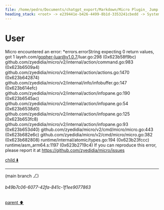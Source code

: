 ```yaml
---
file: /home/pedro/Documents/chatgpt_export/Markdown/Micro Plugin_ Jump Definitions.md
heading_stack: <root> -> e239441e-b426-4499-8b1d-3353241cbedd -> System -> c7ec2628-081c-4452-bad7-9d9408a37dbe -> System -> aaa2959b-ba07-4598-ae83-f18f3743ceda -> User -> 55a82fb5-6597-4870-bc54-3f056fcc765d -> Assistant -> aaa28f27-4c2e-43e0-bd23-02e759e2a046 -> User -> 13728b7a-2735-4e1d-9a06-14e6d8e00587 -> Assistant -> aaa22449-e24e-47d9-8610-6cdba5cba27e -> User -> 8726a647-85de-484c-a4a8-09246e56d7d3 -> Assistant -> aaa2dc7a-7bca-4ccf-b445-8af0a21c8fe5 -> User -> Plugins -> Lua callbacks -> Accessing micro functions -> Accessing the Go standard library -> Adding help files, syntax files, or colorschemes in your plugin -> Default plugins -> Plugin Manager -> 4b434983-1975-4b4c-9096-c796fb2afd2b -> Assistant -> aaa29d93-dd8b-4642-876d-c0803d007f6f -> User -> 1493a977-cc93-4d9b-8394-90ae475b5153 -> Assistant -> aaa22da2-5287-4b7a-b4f0-449a5a7a7211 -> User -> d2577d1b-6f51-491d-8b98-200b7aa67ae8 -> Assistant -> aaa23f15-a56c-4552-9dab-3f0098355286 -> User -> 78149733-8486-47b0-ac5b-a3168c040ea4 -> Assistant -> aaa25208-4813-436d-97a8-2b1e8577a6a3 -> User -> cab0d8b0-ffb6-421b-a14c-7008f19b69bc -> Assistant -> aaa2683a-56c9-4931-a410-60fd60be9003 -> User
---
```

# User

Micro encountered an error: *errors.errorString expecting 0 return values, got 1                                      layeh.com/gopher-luar@v1.0.7/luar.go:298 (0x623b58f9bc)    github.com/zyedidia/micro/v2/internal/action/command.go:983 (0x623b6509a4)                                            github.com/zyedidia/micro/v2/internal/action/actions.go:1470 (0x623b642874)
github.com/zyedidia/micro/v2/internal/info/infobuffer.go:147 (0x623b614efc)                                           github.com/zyedidia/micro/v2/internal/action/infopane.go:190 (0x623b6545ac)
github.com/zyedidia/micro/v2/internal/action/infopane.go:54 (0x623b6538d0)
github.com/zyedidia/micro/v2/internal/action/infopane.go:125 (0x623b653fc8)                                           github.com/zyedidia/micro/v2/internal/action/infopane.go:93 (0x623b653d40)                                            github.com/zyedidia/micro/v2/cmd/micro/micro.go:443 (0x623b682e6c)
github.com/zyedidia/micro/v2/cmd/micro/micro.go:382 (0x623b682808)                                                    runtime/internal/atomic/types.go:194 (0x623b23fccc)        runtime/asm_arm64.s:1197 (0x623b2719c4)                                                                               If you can reproduce this error, please report it at https://github.com/zyedidia/micro/issues

[child ⬇️](#b49b7c06-6077-42fa-841c-1f1ee9077863)

---

(main branch ⎇)
###### b49b7c06-6077-42fa-841c-1f1ee9077863
[parent ⬆️](#aaa2683a-56c9-4931-a410-60fd60be9003)
